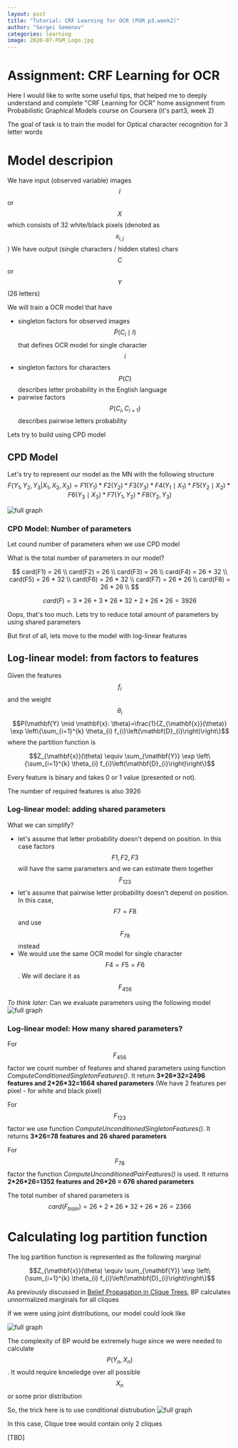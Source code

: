 ```yaml
---
layout: post
title: "Tutorial: CRF Learning for OCR (PGM p3.week2)"
author: "Sergei Semenov"
categories: learning
image: 2020-07-PGM_Logo.jpg
---
```

# Assignment: CRF Learning for OCR
Here I would like to write some useful tips, that helped me to deeply understand and complete "CRF Learning for OCR" home assignment from Probabilistic Graphical Models course on Coursera (it's part3, week 2)

The goal of task is to train the model for Optical character recognition for 3 letter words

# Model descripion

We have input (observed variable) images $$I$$ or $$X$$ which consists of 32 white/black pixels (denoted as $$x_{i,j}$$)
We have output (single characters / hidden states) chars $$C$$ or $$Y$$ (26 letters)

We will train a OCR model that have
* singleton factors for observed images $$\widetilde{P}(C_{i} \mid I)$$ that defines OCR model for single character $$i$$
* singleton factors for characters $$P(C)$$ describes letter probability in the English language
* pairwise factors $$P(C_{i}, C_{i+1})$$ describes pairwise letters probability 

Lets try to build using CPD model
##  CPD Model
Let's try to represent our model as the MN with the following structure
$$
F(Y_1, Y_2, Y_3 | X_1, X_2, X_3) = F1(Y_1) * F2(Y_2) * F3(Y_3) * F4(Y_1 \mid X_1) * F5(Y_2 \mid X_2) * F6(Y_3 \mid X_3) * F7 (Y_1, Y_2)* F8 (Y_2, Y_3)
$$

![full graph](https://simonrus.github.io/about/assets/img/2020-07_PGM_p2_week2_drawing1.inkspace.svg "Graph")

### CPD Model: Number of parameters 
Let cound number of parameters when we use CPD model

What is the total number of parameters in our model?

$$
card(F1) = 26 \\
card(F2) = 26 \\
card(F3) = 26 \\
card(F4) = 26 * 32 \\
card(F5) = 26 * 32 \\
card(F6) = 26 * 32 \\
card(F7) = 26 * 26 \\
card(F8) = 26 * 26 \\
$$

$$card(F) = 3 * 26 + 3 * 26 * 32 + 2 * 26 * 26 = 3926$$

Oops, that's too much. Lets try to reduce total amount of parameters by using shared parameters

But first of all, lets move to the model with log-linear features

## Log-linear model: from factors to features
Given the features $$f_{i}$$ and the weight $$\theta_{i}$$
$$P(\mathbf{Y} \mid \mathbf{x}: \theta)=\frac{1}{Z_{\mathbf{x}}(\theta)} \exp \left\{\sum_{i=1}^{k} \theta_{i} f_{i}\left(\mathbf{D}_{i}\right)\right\}$$
where the partition function is 

$$Z_{\mathbf{x}}(\theta) \equiv \sum_{\mathbf{Y}} \exp \left\{\sum_{i=1}^{k} \theta_{i} f_{i}\left(\mathbf{D}_{i}\right)\right\}$$

Every feature is binary and takes 0 or 1 value (presented or not).

The number of required features is also 3926

### Log-linear model: adding shared parameters

What we can simplify? 
* let's assume that letter probability doesn't depend on position. In this case factors $$F1,F2,F3$$ will have the same parameters and we can estimate them together $$F_{123}$$
* let's assume that pairwise letter probability doesn't depend on position. In this case, $$F7 = F8$$ and use $$F_{78}$$ instead
* We would use the same OCR model for single character $$F4 = F5 = F6$$. We will declare it as $$F_{456}$$ 

*To think later*: Can we evaluate parameters using the following model 
![full graph](https://simonrus.github.io/about/assets/img/2020-07_PGM_p2_week2_drawing2.inkspace.svg "Graph")

### Log-linear model: How many shared parameters?
For $$F_{456}$$ factor we count number of features and shared parameters using function *ComputeConditionedSingletonFeatures()*. 
It return __3\*26\*32=2496 features and 2\*26\*32=1664 shared parameters__ (We have 2 features per pixel - for white and black pixel)

For $$F_{123}$$ factor we use function *ComputeUnconditionedSingletonFeatures()*. It returns __3\*26=78 features and 26 shared parameters__

For $$F_{78}$$ factor the function *ComputeUnconditionedPairFeatures()* is used. It returns __2\*26\*26=1352 features and 26\*26 = 676 shared parameters__

The total number of shared parameters is $$card(F_{train}) = 26 + 2 * 26 * 32 + 26 * 26 = 2366$$

# Calculating log partition function

The log partition function is represented as the following marginal

$$Z_{\mathbf{x}}(\theta) \equiv \sum_{\mathbf{Y}} \exp \left\{\sum_{i=1}^{k} \theta_{i} f_{i}\left(\mathbf{D}_{i}\right)\right\}$$

As previously discussed in [Belief Propagation in Clique Trees](https://simonrus.github.io/about/learning/PGM-p2-w2-BP-In-CliqueTrees.html), BP calculates unnormalized marginals for all cliques

If we were using joint distributions, our model could look like

![full graph](https://simonrus.github.io/about/assets/img/2020-07_PGM_p2_week2_drawing3.inkspace.svg "Graph")

The complexity of BP would be extremely huge since we were needed to calculate $$P(Y_n, X_n)$$. It would require knowledge over
all possible $$X_n$$ or some prior distribution


So, the trick here is to use conditional distrubution
![full graph](https://simonrus.github.io/about/assets/img/2020-07_PGM_p2_week2_drawing4.inkspace.svg "Graph")

In this case, Clique tree would contain only 2 cliques

[TBD]









